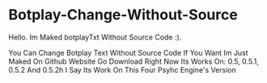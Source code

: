 # Botplay-Change-Without-Source
Hello. Im Maked botplayTxt Without Source Code :).

You Can Change Botplay Text Without Source Code If You Want
Im Just Maked On Github Website
Go Download Right Now
Its Works On: 0.5, 0.5.1, 0.5.2 And 0.5.2h
I Say Its Work On This Four Psyhc Engine's Version
